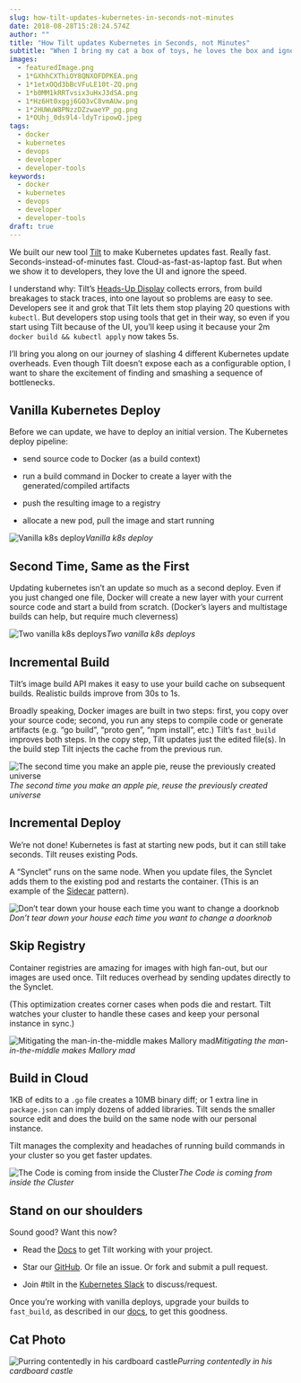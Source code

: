 ```yaml
---
slug: how-tilt-updates-kubernetes-in-seconds-not-minutes
date: 2018-08-28T15:28:24.574Z
author: ""
title: "How Tilt updates Kubernetes in Seconds, not Minutes"
subtitle: "When I bring my cat a box of toys, he loves the box and ignores the toys. I wish he’d pay attention to the work I did, but I didn’t let it bother me because he’s a cat. Then I started getting the same reaction from Kubernetes developers."
images:
  - featuredImage.png
  - 1*GXhhCXThiOY8QNXOFDPKEA.png
  - 1*1etxOQd3bBcVFuLE10t-ZQ.png
  - 1*b0MM1kRRTvsix3uHxJ3dSA.png
  - 1*Hz6Ht0xggj6GO3vC8vmAUw.png
  - 1*2HUWuW8PNzzDZzwaeYP_pg.png
  - 1*OUhj_0ds9l4-ldyTripowQ.jpeg
tags:
  - docker
  - kubernetes
  - devops
  - developer
  - developer-tools
keywords:
  - docker
  - kubernetes
  - devops
  - developer
  - developer-tools
draft: true
---
```


We built our new tool [Tilt](https://tilt.build) to make Kubernetes updates fast. Really fast. Seconds-instead-of-minutes fast. Cloud-as-fast-as-laptop fast. But when we show it to developers, they love the UI and ignore the speed.

I understand why: Tilt’s [Heads-Up Display](https://www.youtube.com/watch?v=MGeUUmdtdKA) collects errors, from build breakages to stack traces, into one layout so problems are easy to see. Developers see it and grok that Tilt lets them stop playing 20 questions with `kubectl`. But developers stop using tools that get in their way, so even if you start using Tilt because of the UI, you’ll keep using it because your 2m `docker build && kubectl apply` now takes 5s.

I’ll bring you along on our journey of slashing 4 different Kubernetes update overheads. Even though Tilt doesn’t expose each as a configurable option, I want to share the excitement of finding and smashing a sequence of bottlenecks.

## Vanilla Kubernetes Deploy

Before we can update, we have to deploy an initial version. The Kubernetes deploy pipeline:

* send source code to Docker (as a build context)

* run a build command in Docker to create a layer with the generated/compiled artifacts

* push the resulting image to a registry

* allocate a new pod, pull the image and start running

![Vanilla k8s deploy](/assets/images/how-tilt-updates-kubernetes-in-seconds-not-minutes/1*jnRi-JvXuwYyn9Gc9duuag.png)*Vanilla k8s deploy*

## Second Time, Same as the First

Updating kubernetes isn’t an update so much as a second deploy. Even if you just changed one file, Docker will create a new layer with your current source code and start a build from scratch. (Docker’s layers and multistage builds can help, but require much cleverness)

![Two vanilla k8s deploys](/assets/images/how-tilt-updates-kubernetes-in-seconds-not-minutes/1*GXhhCXThiOY8QNXOFDPKEA.png)*Two vanilla k8s deploys*

## Incremental Build

Tilt’s image build API makes it easy to use your build cache on subsequent builds. Realistic builds improve from 30s to 1s.

Broadly speaking, Docker images are built in two steps: first, you copy over your source code; second, you run any steps to compile code or generate artifacts (e.g. “go build”, “proto gen”, “npm install”, etc.) Tilt’s `fast_build` improves both steps. In the copy step, Tilt updates just the edited file(s). In the build step Tilt injects the cache from the previous run.

![The second time you make an apple pie, reuse the previously created universe](/assets/images/how-tilt-updates-kubernetes-in-seconds-not-minutes/1*1etxOQd3bBcVFuLE10t-ZQ.png)*The second time you make an apple pie, reuse the previously created universe*

## Incremental Deploy

We’re not done! Kubernetes is fast at starting new pods, but it can still take seconds. Tilt reuses existing Pods.

A “Synclet” runs on the same node. When you update files, the Synclet adds them to the existing pod and restarts the container. (This is an example of the [Sidecar](https://kubernetes.io/blog/2015/06/the-distributed-system-toolkit-patterns/) pattern).

![Don’t tear down your house each time you want to change a doorknob](/assets/images/how-tilt-updates-kubernetes-in-seconds-not-minutes/1*b0MM1kRRTvsix3uHxJ3dSA.png)*Don’t tear down your house each time you want to change a doorknob*

## Skip Registry

Container registries are amazing for images with high fan-out, but our images are used once. Tilt reduces overhead by sending updates directly to the Synclet.

(This optimization creates corner cases when pods die and restart. Tilt watches your cluster to handle these cases and keep your personal instance in sync.)

![Mitigating the man-in-the-middle makes Mallory mad](/assets/images/how-tilt-updates-kubernetes-in-seconds-not-minutes/1*Hz6Ht0xggj6GO3vC8vmAUw.png)*Mitigating the man-in-the-middle makes Mallory mad*

## Build in Cloud

1KB of edits to a `.go` file creates a 10MB binary diff; or 1 extra line in `package.json` can imply dozens of added libraries. Tilt sends the smaller source edit and does the build on the same node with our personal instance.

Tilt manages the complexity and headaches of running build commands in your cluster so you get faster updates.

![The Code is coming from inside the Cluster](/assets/images/how-tilt-updates-kubernetes-in-seconds-not-minutes/1*2HUWuW8PNzzDZzwaeYP_pg.png)*The Code is coming from inside the Cluster*

## Stand on our shoulders

Sound good? Want this now?

* Read the [Docs](https://docs.tilt.build/) to get Tilt working with your project.

* Star our [GitHub](https://github.com/windmilleng/tilt). Or file an issue. Or fork and submit a pull request.

* Join #tilt in the [Kubernetes Slack](http://slack.k8s.io/) to discuss/request.

Once you’re working with vanilla deploys, upgrade your builds to `fast_build`, as described in our [docs](https://docs.tilt.build/fast_build.html), to get this goodness.

## Cat Photo

![Purring contentedly in his cardboard castle](/assets/images/how-tilt-updates-kubernetes-in-seconds-not-minutes/1*OUhj_0ds9l4-ldyTripowQ.jpeg)*Purring contentedly in his cardboard castle*